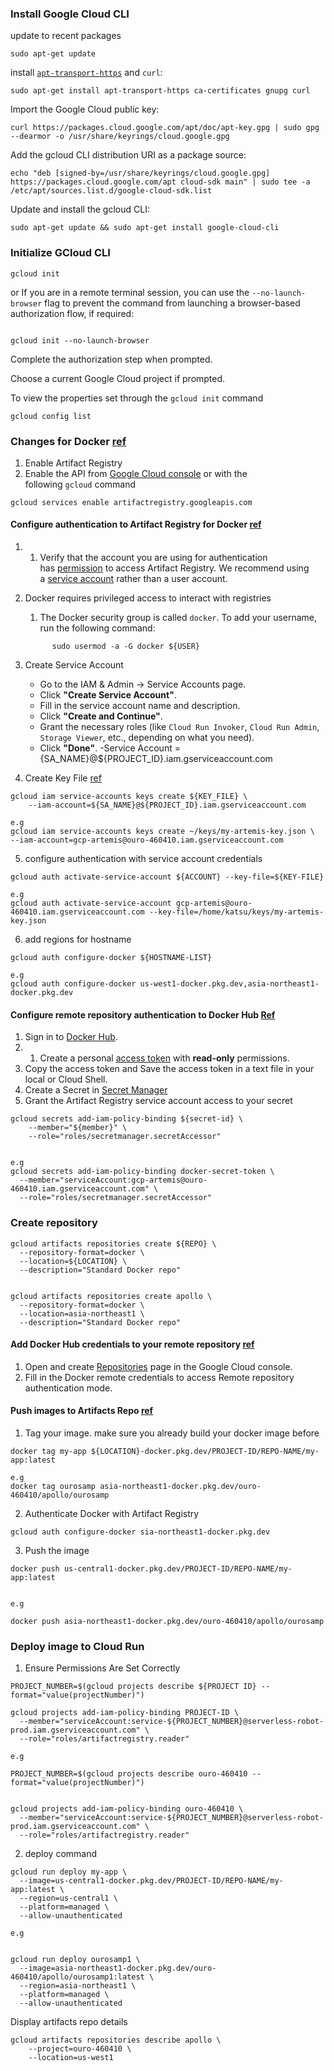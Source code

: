 
### Install Google Cloud CLI

update to recent packages

```
sudo apt-get update
```

install [`apt-transport-https`](https://packages.debian.org/bullseye/apt-transport-https) and `curl`:

```
sudo apt-get install apt-transport-https ca-certificates gnupg curl
```

Import the Google Cloud public key:

```
curl https://packages.cloud.google.com/apt/doc/apt-key.gpg | sudo gpg --dearmor -o /usr/share/keyrings/cloud.google.gpg
```


Add the gcloud CLI distribution URI as a package source:

```
echo "deb [signed-by=/usr/share/keyrings/cloud.google.gpg] https://packages.cloud.google.com/apt cloud-sdk main" | sudo tee -a /etc/apt/sources.list.d/google-cloud-sdk.list
```

Update and install the gcloud CLI:

```
sudo apt-get update && sudo apt-get install google-cloud-cli
```

### Initialize GCloud CLI

```
gcloud init
```

or If you are in a remote terminal session, you can use the `--no-launch-browser` flag to prevent the command from launching a browser-based authorization flow, if required:

```

gcloud init --no-launch-browser
```
Complete the authorization step when prompted.

Choose a current Google Cloud project if prompted.

To view the properties set through the `gcloud init` command

```
gcloud config list
```



### Changes for Docker [ref](https://cloud.google.com/artifact-registry/docs/enable-service)


1. Enable Artifact Registry
2. Enable the API from [Google Cloud console](https://console.cloud.google.com/flows/enableapi?apiid=artifactregistry.googleapis.com) or with the following `gcloud` command

```
gcloud services enable artifactregistry.googleapis.com
```

#### Configure authentication to Artifact Registry for Docker [ref](https://cloud.google.com/artifact-registry/docs/docker/authentication)

1. 1. Verify that the account you are using for authentication has [permission](https://cloud.google.com/artifact-registry/docs/access-control) to access Artifact Registry. We recommend using a [service account](https://cloud.google.com/iam/docs/service-accounts) rather than a user account.
2. Docker requires privileged access to interact with registries
	1. The Docker security group is called `docker`. To add your username, run the following command:
	
	```
	      sudo usermod -a -G docker ${USER}
	```
	

3. Create Service Account 
	- Go to the IAM & Admin → Service Accounts page.
	- Click **"Create Service Account"**.
	- Fill in the service account name and description.
	- Click **"Create and Continue"**.
	- Grant the necessary roles (like `Cloud Run Invoker`, `Cloud Run Admin`, `Storage Viewer`, etc., depending on what you need).
	- Click **"Done"**.
	-Service Account = {SA_NAME}@${PROJECT_ID}.iam.gserviceaccount.com

4. Create Key File [ref](https://cloud.google.com/iam/docs/keys-create-delete?cloudshell=true#gcloud)

```
gcloud iam service-accounts keys create ${KEY_FILE} \
    --iam-account=${SA_NAME}@${PROJECT_ID}.iam.gserviceaccount.com

e.g
gcloud iam service-accounts keys create ~/keys/my-artemis-key.json \                --iam-account=gcp-artemis@ouro-460410.iam.gserviceaccount.com

```

5. configure authentication with service account credentials

```
gcloud auth activate-service-account ${ACCOUNT} --key-file=${KEY-FILE}

e.g 
gcloud auth activate-service-account gcp-artemis@ouro-460410.iam.gserviceaccount.com --key-file=/home/katsu/keys/my-artemis-key.json
```

6. add regions for hostname 

```
gcloud auth configure-docker ${HOSTNAME-LIST}

e.g 
gcloud auth configure-docker us-west1-docker.pkg.dev,asia-northeast1-docker.pkg.dev
```


#### Configure remote repository authentication to Docker Hub [Ref](https://cloud.google.com/artifact-registry/docs/docker/configure-remote-auth-docker-hub)


1. Sign in to [Docker Hub](https://www.docker.com/products/docker-hub/).
2. 1. Create a personal [access token](https://docs.docker.com/docker-hub/access-tokens/) with **read-only** permissions.
3. Copy the access token and Save the access token in a text file in your local or Cloud Shell.
4. Create a Secret in [Secret Manager](https://cloud.google.com/secret-manager/docs/creating-and-accessing-secrets)
5. Grant the Artifact Registry service account access to your secret
```
gcloud secrets add-iam-policy-binding ${secret-id} \
    --member="${member}" \
    --role="roles/secretmanager.secretAccessor"


e.g
gcloud secrets add-iam-policy-binding docker-secret-token \
  --member="serviceAccount:gcp-artemis@ouro-460410.iam.gserviceaccount.com" \
  --role="roles/secretmanager.secretAccessor"
```


### Create repository

```
gcloud artifacts repositories create ${REPO} \
  --repository-format=docker \
  --location=${LOCATION} \
  --description="Standard Docker repo"


gcloud artifacts repositories create apollo \
  --repository-format=docker \
  --location=asia-northeast1 \
  --description="Standard Docker repo"
```

####  Add Docker Hub credentials to your remote repository [ref](https://cloud.google.com/artifact-registry/docs/docker/configure-remote-auth-docker-hub)


1. Open and create [Repositories](https://console.cloud.google.com/artifacts) page in the Google Cloud console.
2.  Fill in the Docker remote credentials to access Remote repository authentication mode. 



#### Push images to Artifacts Repo [ref](https://cloud.google.com/artifact-registry/docs/docker/pushing-and-pulling)

1. Tag your image. make sure you already build your docker image before
```
docker tag my-app ${LOCATION}-docker.pkg.dev/PROJECT-ID/REPO-NAME/my-app:latest

e.g
docker tag ourosamp asia-northeast1-docker.pkg.dev/ouro-460410/apollo/ourosamp
```

2. Authenticate Docker with Artifact Registry

```
gcloud auth configure-docker sia-northeast1-docker.pkg.dev

```

3. Push the image

```
docker push us-central1-docker.pkg.dev/PROJECT-ID/REPO-NAME/my-app:latest


e.g

docker push asia-northeast1-docker.pkg.dev/ouro-460410/apollo/ourosamp
```


### Deploy image to Cloud Run

1. Ensure Permissions Are Set Correctly

```
PROJECT_NUMBER=$(gcloud projects describe ${PROJECT ID} --format="value(projectNumber)")

gcloud projects add-iam-policy-binding PROJECT-ID \
  --member="serviceAccount:service-${PROJECT_NUMBER}@serverless-robot-prod.iam.gserviceaccount.com" \
  --role="roles/artifactregistry.reader"

e.g

PROJECT_NUMBER=$(gcloud projects describe ouro-460410 --format="value(projectNumber)")


gcloud projects add-iam-policy-binding ouro-460410 \
  --member="serviceAccount:service-${PROJECT_NUMBER}@serverless-robot-prod.iam.gserviceaccount.com" \
  --role="roles/artifactregistry.reader"
```


2. deploy command

```
gcloud run deploy my-app \
  --image=us-central1-docker.pkg.dev/PROJECT-ID/REPO-NAME/my-app:latest \
  --region=us-central1 \
  --platform=managed \
  --allow-unauthenticated

e.g


gcloud run deploy ourosamp1 \
  --image=asia-northeast1-docker.pkg.dev/ouro-460410/apollo/ourosamp1:latest \
  --region=asia-northeast1 \
  --platform=managed \
  --allow-unauthenticated
```


Display artifacts repo details

```
gcloud artifacts repositories describe apollo \
    --project=ouro-460410 \
    --location=us-west1
```


